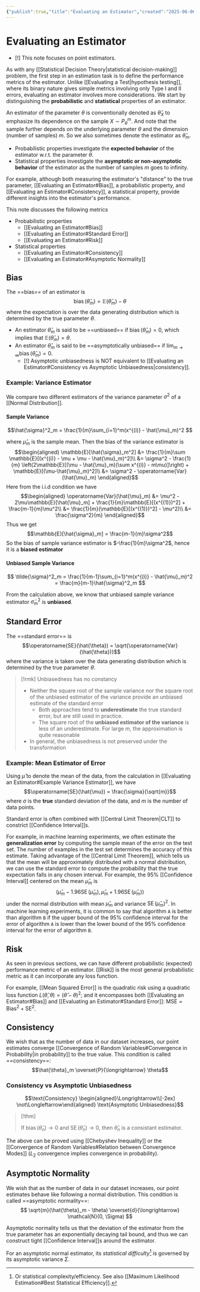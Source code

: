 ```yaml
---
{"publish":true,"title":"Evaluating an Estimator","created":"2025-06-06T02:05:38","modified":"2025-06-06T03:50:21","cssclasses":""}
---
```



# Evaluating an Estimator

- [!] This note focuses on point estimators.

As with any [[Statistical Decision Theory\|statistical decision-making]] problem, the first step in an estimation task is to define the performance metrics of the estimator.
Unlike [[Evaluating a Test\|hypothesis testing]], where its binary nature gives simple metrics involving only Type I and II errors, evaluating an estimator involves more considerations.
We start by distinguishing the **probabilistic** and **statistical** properties of an estimator.

An estimator of the parameter $\theta$ is conventionally denoted as $\hat{\theta}_{X}$ to emphasize its dependence on the sample $X \sim P_{\theta}^{m}$. And note that the sample further depends on the underlying parameter $\theta$ and the dimension (number of samples) $m$. So we also sometimes denote the estimator as $\hat{\theta}_{m}$.

- Probabilistic properties investigate the **expected behavior** of the estimator w.r.t. the parameter $\theta$.
- Statistical properties investigate the **asymptotic or non-asymptotic behavior** of the estimator as the number of samples $m$ goes to infinity.

For example, although both measuring the estimator's "distance" to the true parameter, [[Evaluating an Estimator#Bias]], a probabilistic property, and [[Evaluating an Estimator#Consistency]], a statistical property, provide different insights into the estimator's performance.

This note discusses the following metrics

- Probabilistic properties
	- [[Evaluating an Estimator#Bias]]
	- [[Evaluating an Estimator#Standard Error]]
	- [[Evaluating an Estimator#Risk]]
- Statistical properties
	- [[Evaluating an Estimator#Consistency]]
	- [[Evaluating an Estimator#Asymptotic Normality]]

## Bias

The ==bias== of an estimator is
$$\operatorname{bias}(\hat{\theta}_m) = \mathbb{E}(\hat{\theta}_m) - \theta$$
where the expectation is over the data generating distribution which is determined by the true parameter $\theta$.

- An estimator $\hat{\theta}_{m}$ is said to be ==unbiased== if $\operatorname{bias}(\hat{\theta}_m)=0,$ which implies that $\mathbb{E}(\hat{\theta}_m)=\theta$.
- An estimator $\hat{\theta}_m$ is said to be ==asymptotically unbiased== if $\lim_{m \to \infty} \operatorname{bias}(\hat{\theta}_m)=0$.
    - [!] Asymptotic unbiasedness is NOT equivalent to [[Evaluating an Estimator#Consistency vs Asymptotic Unbiasedness\|consistency]].



### Example: Variance Estimator

We compare two different estimators of the variance parameter $σ^2$ of a [[Normal Distribution]].

#### Sample Variance

$$\hat{\sigma}^2_m = \frac{1}{m}\sum_{i=1}^m(x^{(i)} - \hat{\mu}_m)^2 $$

where $\hat{\mu}_m$ is the sample mean. Then the bias of the variance estimator is
$$\begin{aligned}
\mathbb{E}[\hat{\sigma}_m^2] &= \frac{1}{m}\sum \mathbb{E}[(x^{(i)} - \mu + \mu - \hat{\mu}_m)^2]\\
&= \sigma^2 - \frac{1}{m} \left(2\mathbb{E}[(\mu - \hat{\mu}_m)(\sum x^{(i)} - m\mu)]\right) + \mathbb{E}[(\mu-\hat{\mu}_m)^2]\\
&= \sigma^2 - \operatorname{Var}(\hat{\mu}_m)
\end{aligned}$$
Here from the i.i.d condition we have
$$\begin{aligned}
    \operatorname{Var}(\hat{\mu}_m) &= \mu^2 - 2\mu\mathbb{E}[\hat{\mu}_m] + \frac{1}{m}\mathbb{E}[(x^{(1)})^2] + \frac{m-1}{m}\mu^2\\
    &= \frac{1}{m}(\mathbb{E}[(x^{(1)})^2] - \mu^2)\\
    &= \frac{\sigma^2}{m}
\end{aligned}$$
Thus we get
$$\mathbb{E}[\hat{\sigma}_m] = \frac{m-1}{m}\sigma^2$$
So the bias of sample variance estimator is $-\frac{1}{m}\sigma^2$, hence it is a **biased estimator**

#### Unbiased Sample Variance

$$
\tilde{\sigma}^2_m = \frac{1}{m-1}\sum_{i=1}^m(x^{(i)} - \hat{\mu}_m)^2 = \frac{m}{m-1}\hat{\sigma}^2_m
$$

From the calculation above, we know that unbiased sample variance estimator $\tilde{\sigma}^2_m$ is **unbiased**.

## Standard Error

The ==standard error== is
$$\operatorname{SE}(\hat{\theta}) = \sqrt{\operatorname{Var}(\hat{\theta})}$$
where the variance is taken over the data generating distribution which is determined by the true parameter $\theta$.

> [!rmk] Unbiasedness has no constancy
>
> * Neither the square root of the sample variance nor the square root of the unbiased estimator of the variance provide an unbiased estimate of the standard error
>     * Both approaches tend to **underestimate** the true standard error, but are still used in practice.
>     * The square root of the **unbiased estimator of the variance** is less of an underestimate. For large $m$, the approximation is quite reasonable
> * In general, the unbiasedness is not preserved under the transformation
> 

### Example: Mean Estimator of Error

Using $\hat{\mu}$ to denote the mean of the data, from the calculation in [[Evaluating an Estimator#Example Variance Estimator]], we have
$$\operatorname{SE}(\hat{\mu}) = \frac{\sigma}{\sqrt{m}}$$
where $\sigma$ is the **true** standard deviation of the data, and $m$ is the number of data points.

Standard error is often combined with [[Central Limit Theorem\|CLT]] to constrict [[Confidence Interval]]s.

For example, in machine learning experiments, we often estimate the **generalization error** by computing the sample mean of the error on the test set. The number of examples in the test set determines the accuracy of this estimate. Taking advantage of the [[Central Limit Theorem]], which tells us that the mean will be approximately distributed with a normal distribution, we can use the standard error to compute the probability that the true expectation falls in any chosen interval. For example, the 95% [[Confidence Interval]] centered on the mean $\hat{\mu}_m$ is
$$(\hat{\mu}_m − 1.96\operatorname{SE}(\hat{\mu}_m), \hat{\mu}_m + 1.96\operatorname{SE}(\hat{\mu}_m))$$
under the normal distribution with mean $\hat{\mu}_m$ and variance $\operatorname{SE}(\hat{\mu}_m)^2$. In machine learning experiments, it is common to say that algorithm `A` is better than algorithm `B` if the upper bound of the 95% confidence interval for the error of algorithm `A` is lower than the lower bound of the 95% confidence interval for the error of algorithm `B`.

## Risk

As seen in previous sections, we can have different probabilistic (expected) performance metric of an estimator. [[Risk]] is the most general probabilistic metric as it can incorporate any loss function.

For example, [[Mean Squared Error]] is the quadratic risk using a quadratic loss function $L(\hat{\theta},\theta) = (\hat{\theta} - \theta)^2$; and it encompasses both [[Evaluating an Estimator#Bias]] and [[Evaluating an Estimator#Standard Error]]: $\mathrm{MSE} = \mathrm{Bias}^{2} + \mathrm{SE}^{2}$.

## Consistency

We wish that as the number of data in our dataset increases, our point estimates converge [[Convergence of Random Variables#Convergence in Probability\|in probability]] to the true value. This condition is called ==consistency==:
$$\hat{\theta}_m \overset{P}{\longrightarrow} \theta$$

### Consistency vs Asymptotic Unbiasedness

$$\text{Consistency} \begin{aligned}\Longrightarrow\\[-2ex] \not\Longleftarrow\end{aligned} \text{Asymptotic Unbiasedness}$$

> [!thm]
>
> If $\operatorname{bias}(\hat{\theta}_{n})\to 0$ and $\operatorname{SE}(\hat{\theta}_{n})\to 0$, then $\hat{\theta}_{n}$ is a consistant estimator.

The above can be proved using [[Chebyshev Inequality]] or the [[Convergence of Random Variables#Relation between Convergence Modes]] ($L_2$ convergence implies convergence in probability).

## Asymptotic Normality

We wish that as the number of data in our dataset increases, our point estimates behave like following a normal distribution. This condition is called ==asymptotic normality==:
$$
\sqrt{m}(\hat{\theta}_m - \theta) \overset{d}{\longrightarrow} \mathcal{N}(0, \Sigma)
$$

Asymptotic normality tells us that the deviation of the estimator from the true parameter has an exponentially decaying tail bound, and thus we can construct tight [[Confidence Interval]]s around the estimator.

For an asymptotic normal estimator, its *statistical difficulty*[^1] is governed by its asymptotic variance $\Sigma$.

[^1]: Or statistical complexity/efficiency. See also [[Maximum Likelihood Estimation#Best Statistical Efficiency]].
